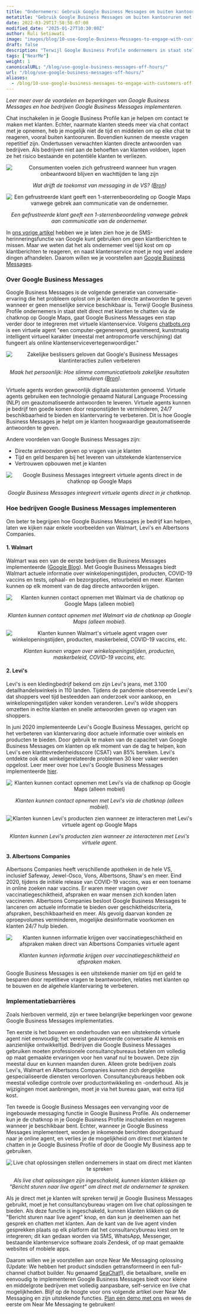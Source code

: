```yaml
---
title: "Ondernemers: Gebruik Google Business Messages om buiten kantooruren met klanten te communiceren!"
metatitle: "Gebruik Google Business Messages om buiten kantooruren met klanten te communiceren!"
date: 2022-03-29T17:58:58-07:00
modified_date: "2025-01-27T10:30:00Z"
author: Ruli Setiawati
image: "images/blog/10-use-Google-Business-Messages-to-engage-with-customers-off-hours/thumbnail.png"
draft: false
description: "Terwijl Google Business Profile ondernemers in staat stelt direct met klanten te chatten, maakt Google Business Messages integratie met virtuele klantenservice mogelijk."
tags: ["NearMe"]
weight: 1
canonicalURL: "/blog/use-google-business-messages-off-hours/"
url: "/blog/use-google-business-messages-off-hours/"
aliases:
  - /blog/10-use-google-business-messages-to-engage-with-customers-off-hours/
---
```


*Leer meer over de voordelen en beperkingen van Google Business Messages en hoe bedrijven Google Business Messages implementeren.*

Chat inschakelen in je Google Business Profile kan je helpen om contact te maken met klanten. Echter, naarmate klanten steeds meer via chat contact met je opnemen, heb je mogelijk niet de tijd en middelen om op elke chat te reageren, vooral buiten kantooruren. Bovendien kunnen de meeste vragen repetitief zijn. Ondertussen verwachten klanten directe antwoorden van bedrijven. Als bedrijven niet aan de behoeften van klanten voldoen, lopen ze het risico bestaande en potentiële klanten te verliezen.

<center>
<img src="/images/blog/10-use-Google-Business-Messages-to-engage-with-customers-off-hours/1-stats.png" alt="Consumenten voelen zich gefrustreerd wanneer hun vragen onbeantwoord blijven en wachttijden te lang zijn"/>

*Wat drijft de toekomst van messaging in de VS? ([Bron](https://developers.google.com/business-communications/business-messages/files/us-business-messages-infographic.pdf))*
</center>

<center>
<img src="/images/blog/10-use-Google-Business-Messages-to-engage-with-customers-off-hours/2-one_star.png" alt="Een gefrustreerde klant geeft een 1-sterrenbeoordeling op Google Maps vanwege gebrek aan communicatie van de ondernemer."/>

*Een gefrustreerde klant geeft een 1-sterrenbeoordeling vanwege gebrek aan communicatie van de ondernemer.*
</center>

In [ons vorige artikel](https://seasalt.ai/blog/9-enable-chat-on-google-maps/) hebben we je laten zien hoe je de SMS-herinneringsfunctie van Google kunt gebruiken om geen klantberichten te missen. Maar we weten dat het als ondernemer veel tijd kost om op klantberichten te reageren, en naast klantenservice moet je nog veel andere dingen afhandelen. Daarom willen we je voorstellen aan [Google Business Messages](https://businessmessages.google/).

### Over Google Business Messages

Google Business Messages is de volgende generatie van conversatie-ervaring die het probleem oplost om je klanten directe antwoorden te geven wanneer er geen menselijke service beschikbaar is. Terwijl Google Business Profile ondernemers in staat stelt direct met klanten te chatten via de chatknop op Google Maps, gaat Google Business Messages een stap verder door te integreren met virtuele klantenservice. Volgens [chatbots.org](https://www.google.com/url?q=https://www.chatbots.org/virtual_agent/&sa=D&source=docs&ust=1648605707733291&usg=AOvVaw1v4dJFgDD-5SmpSNZBu3J6) is een virtuele agent "een computer-gegenereerd, geanimeerd, kunstmatig intelligent virtueel karakter (meestal met antropomorfe verschijning) dat fungeert als online klantenservicevertegenwoordiger."

<center>
<img src="/images/blog/10-use-Google-Business-Messages-to-engage-with-customers-off-hours/3-stats.png" alt="Zakelijke beslissers geloven dat Google's Business Messages klantinteracties zullen verbeteren"/>

*Maak het persoonlijk: Hoe slimme communicatietools zakelijke resultaten stimuleren ([Bron](https://services.google.com/fh/files/misc/how_smart_communication_tools_drive_business_results.pdf)).*
</center>

Virtuele agents worden gewoonlijk digitale assistenten genoemd. Virtuele agents gebruiken een technologie genaamd Natural Language Processing (NLP) om geautomatiseerde antwoorden te leveren. Virtuele agents kunnen je bedrijf ten goede komen door responstijden te verminderen, 24/7 beschikbaarheid te bieden en klantervaring te verbeteren. Dit is hoe Google Business Messages je helpt om je klanten hoogwaardige geautomatiseerde antwoorden te geven.

Andere voordelen van Google Business Messages zijn:
- Directe antwoorden geven op vragen van je klanten
- Tijd en geld besparen bij het leveren van uitstekende klantenservice
- Vertrouwen opbouwen met je klanten

<center>
<img src="/images/blog/10-use-Google-Business-Messages-to-engage-with-customers-off-hours/4-GBM_bridgepoint_runners.png" alt="Google Business Messages integreert virtuele agents direct in de chatknop op Google Maps"/>

*Google Business Messages integreert virtuele agents direct in je chatknop.*
</center>

### Hoe bedrijven Google Business Messages implementeren

Om beter te begrijpen hoe Google Business Messages je bedrijf kan helpen, laten we kijken naar enkele voorbeelden van Walmart, Levi's en Albertsons Companies.

#### 1. Walmart

Walmart was een van de eerste bedrijven die Business Messages implementeerde ([Google Blog](https://blog.google/products/maps/now-sending-business-messages-google-maps-and-search/)). Met Google Business Messages biedt Walmart actuele informatie over winkelopeningstijden, producten, COVID-19 vaccins en tests, ophaal- en bezorgopties, retourbeleid en meer. Klanten kunnen op elk moment van de dag directe antwoorden krijgen.

<center>
<img src="/images/blog/10-use-Google-Business-Messages-to-engage-with-customers-off-hours/5-walmart_chat.png" alt="Klanten kunnen contact opnemen met Walmart via de chatknop op Google Maps (alleen mobiel)"/>

*Klanten kunnen contact opnemen met Walmart via de chatknop op Google Maps (alleen mobiel).*
</center>

<center>
<img src="/images/blog/10-use-Google-Business-Messages-to-engage-with-customers-off-hours/6-walmart_va.png" alt="Klanten kunnen Walmart's virtuele agent vragen over winkelopeningstijden, producten, maskerbeleid, COVID-19 vaccins, etc."/>

*Klanten kunnen vragen over winkelopeningstijden, producten, maskerbeleid, COVID-19 vaccins, etc.*
</center>

#### 2. Levi's

Levi's is een kledingbedrijf bekend om zijn Levi's jeans, met 3.100 detailhandelswinkels in 110 landen. Tijdens de pandemie observeerde Levi's dat shoppers veel tijd besteedden aan onderzoek voor aankoop, en winkelopeningstijden vaker konden veranderen. Levi's wilde shoppers omzetten in echte klanten en snelle antwoorden geven op vragen van shoppers.

In juni 2020 implementeerde Levi's Google Business Messages, gericht op het verbeteren van klantervaring door actuele informatie over winkels en producten te bieden. Door gebruik te maken van de capaciteit van Google Business Messages om klanten op elk moment van de dag te helpen, kon Levi's een klanttevredenheidsscore (CSAT) van 85% bereiken. Levi's ontdekte ook dat winkelgerelateerde problemen 30 keer vaker werden opgelost. Leer meer over hoe Levi's Google Business Messages implementeerde [hier](https://developers.google.com/business-communications/business-messages/files/levis-case-study.pdf).

<center>
<img src="/images/blog/10-use-Google-Business-Messages-to-engage-with-customers-off-hours/7-levi_chat.png" alt="Klanten kunnen contact opnemen met Levi's via de chatknop op Google Maps (alleen mobiel)"/>

*Klanten kunnen contact opnemen met Levi's via de chatknop (alleen mobiel).*
</center>

<center>
<img src="/images/blog/10-use-Google-Business-Messages-to-engage-with-customers-off-hours/8-levi_va.png" alt="Klanten kunnen Levi's producten zien wanneer ze interacteren met Levi's virtuele agent op Google Maps"/>

*Klanten kunnen Levi's producten zien wanneer ze interacteren met Levi's virtuele agent.*
</center>

#### 3. Albertsons Companies

Albertsons Companies heeft verschillende apotheken in de hele VS, inclusief Safeway, Jewel-Osco, Vons, Albertsons, Shaw's en meer. Eind 2020, tijdens de initiële release van COVID-19 vaccins, was er een toename in online zoeken naar vaccins. Er waren meer vragen over vaccinatiegeschiktheid, afspraken en waar mensen zich konden laten vaccineren. Albertsons Companies besloot Google Business Messages te lanceren om actuele informatie te bieden over geschiktheidscriteria, afspraken, beschikbaarheid en meer. Als gevolg daarvan konden ze oproepvolumes verminderen, mogelijke desinformatie voorkomen en klanten 24/7 hulp bieden.

<center>
<img src="/images/blog/10-use-Google-Business-Messages-to-engage-with-customers-off-hours/9-albertsons_chat.png" alt="Klanten kunnen informatie krijgen over vaccinatiegeschiktheid en afspraken maken direct van Albertsons Companies virtuele agent"/>

*Klanten kunnen informatie krijgen over vaccinatiegeschiktheid en afspraken maken.*
</center>

Google Business Messages is een uitstekende manier om tijd en geld te besparen door repetitieve vragen te beantwoorden, relaties met klanten op te bouwen en de algehele klantervaring te verbeteren.

### Implementatiebarrières

Zoals hierboven vermeld, zijn er twee belangrijke beperkingen voor gewone Google Business Messages implementaties.

Ten eerste is het bouwen en onderhouden van een uitstekende virtuele agent niet eenvoudig; het vereist geavanceerde conversatie AI kennis en aanzienlijke ontwikkeltijd. Bedrijven die Google Business Messages gebruiken moeten professionele consultancybureaus betalen om volledig op maat gemaakte ervaringen voor hen vanaf nul te bouwen. Deze zijn meestal duur en kunnen maanden duren. Alleen grote bedrijven zoals Levi's, Walmart en Albertsons Companies kunnen zich dergelijke gespecialiseerde diensten veroorloven. Consultancybureaus hebben ook meestal volledige controle over productontwikkeling en -onderhoud. Als je wijzigingen moet aanbrengen, moet je via het bureau gaan, wat extra tijd kost.

Ten tweede is Google Business Messages een vervanging voor de ingebouwde messaging functie in Google Business Profile. Als ondernemer kun je de chatknop in je Google Business Profile inschakelen en reageren wanneer je beschikbaar bent. Echter, wanneer je Google Business Messages implementeert, worden je inkomende berichten doorgestuurd naar je online agent, en verlies je de mogelijkheid om direct met klanten te chatten in je Google Business Profile of door de Google My Business app te gebruiken.

<center>
<img src="/images/blog/10-use-Google-Business-Messages-to-engage-with-customers-off-hours/10-live_agent.png" alt="Live chat oplossingen stellen ondernemers in staat om direct met klanten te spreken"/>

*Als live chat oplossingen zijn ingeschakeld, kunnen klanten klikken op "Bericht sturen naar live agent" om direct met de ondernemer te spreken.*
</center>

Als je direct met je klanten wilt spreken terwijl je Google Business Messages gebruikt, moet je het consultancybureau vragen om live chat oplossingen te bieden. Als deze functie is ingeschakeld, kunnen klanten klikken op de "Bericht sturen naar live agent" knop, en dan kun je deelnemen aan het gesprek en chatten met klanten. Aan de kant van de live agent vinden gesprekken plaats op elk platform dat het consultancybureau kiest om te integreren; dit kan gedaan worden via SMS, WhatsApp, Messenger, bestaande klantenservice software zoals Zendesk, of op maat gemaakte websites of mobiele apps.

Daarom willen we je voorstellen aan onze Near Me Messaging oplossing (Update: We hebben het product sindsdien getransformeerd in een full-channel chatbot builder. Nu genaamd [SeaChat](https://chat.seasalt.ai/?utm_source=blog)!), die betaalbare, snelle en eenvoudig te implementeren Google Business Messages biedt voor kleine en middelgrote bedrijven met volledig aanpasbare, self-service en live chat mogelijkheden. Blijf op de hoogte voor ons volgende artikel over Near Me Messaging en zijn uitstekende functies. [Plan een demo met ons](https://meetings.hubspot.com/seasalt-ai/seasalt-meeting) en wees de eerste om Near Me Messaging te gebruiken! 